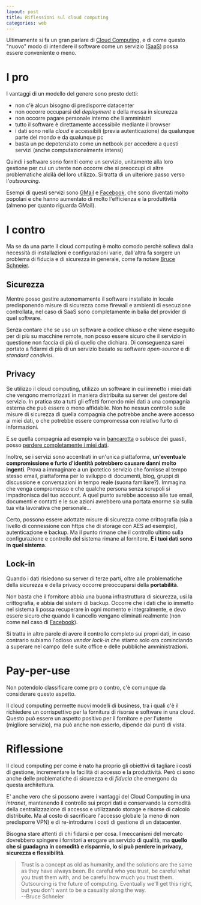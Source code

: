 ```yaml
---
layout: post
title: Riflessioni sul cloud computing
categories: web
---
```


Ultimamente si fa un gran parlare di [Cloud Computing][1], e di come questo
"nuovo" modo di intendere il software come un servizio ([SaaS][2]) possa essere
conveniente o meno.

[1]: https://it.wikipedia.org/wiki/Cloud_computing "Cloud Computing secondo wp"
[2]: https://en.wikipedia.org/wiki/Software_as_a_Service "Software As A Service"

I pro
=====

I vantaggi di un modello del genere sono presto detti: 

- non c'è alcun bisogno di predisporre datacenter
- non occorre occuparsi del *deployment* e della messa in sicurezza
- non occorre pagare personale interno che li amministri
- tutto il software è direttamente accessibile mediante il browser
- i dati sono nella *cloud* e accessibili (previa autenticazione) da qualunque
parte del mondo e da qualunque pc
- basta un pc depotenziato come un netbook per accedere a questi servizi (anche
computazionalmente intensi)

Quindi i software sono forniti come un servizio, unitamente alla loro gestione
per cui un utente non occorre che si preoccupi di altre problematiche aldilà
del loro utilizzo. Si tratta di un ulteriore passo verso l'*outsourcing*.

Esempi di questi servizi sono [GMail][3] e [Facebook][4], che sono diventati
molto popolari e che hanno aumentato di molto l'efficienza e la produttività
(almeno per quanto riguarda GMail).

[3]: https://www.gmail.com "GMail"
[4]: https://www.facebook.com "Facebook"

I contro
========

Ma se da una parte il cloud computing è molto comodo perchè solleva dalla
necessità di installazioni e configurazioni varie, dall'altra fa sorgere un
problema di fiducia e di sicurezza in generale, come fa notare
[Bruce Schneier][5].

[5]: https://www.schneier.com/blog/archives/2009/06/cloud_computing.html "Articolo di Bruce Schneier sul Cloud Computing"

Sicurezza
---------

Mentre posso gestire autonomamente il software installato in locale
predisponendo misure di sicurezza come firewall e ambienti di esecuzione
controllata, nel caso di SaaS sono completamente in balia del provider di quel
software.

Senza contare che se uso un software a codice chiuso e che viene eseguito per
di più su macchine remote, non posso essere sicuro che il servizio in questione
non faccia di più di quello che dichiara. Di conseguenza sarei portato a
fidarmi di più di un servizio basato su software *open-source* e di *standard condivisi*.

Privacy
-------

Se utilizzo il cloud computing, utilizzo un software in cui immetto i miei dati
che vengono memorizzati in maniera distribuita su server del gestore del
servizio. In pratica sto a tutti gli effetti fornendo miei dati a una compagnia
esterna che può essere o meno affidabile. Non ho nessun controllo sulle misure
di sicurezza di quella compagnia che potrebbe anche avere accesso ai miei
dati, o che potrebbe essere compromessa con relativo furto di informazioni.

E se quella compagnia ad esempio va in [bancarotta][6] o subisce dei guasti, posso [perdere
completamente i miei dati][7]. 

[6]: https://www.eweekeurope.co.uk/news/cloud-computing-forerunner-facing-bankruptcy-772 "Articolo di eweekeurope"
[7]: https://www.techcrunch.com/2009/01/03/journalspace-drama-all-data-lost-without-backup-company-deadpooled/ "Articolo su TechCrunch"

Inoltre, se i servizi sono accentrati in un'unica piattaforma, **un'eventuale
compromissione e furto d'identità potrebbero causare danni molto ingenti**. Prova
a immaginare a un ipotetico servizio che fornisse al tempo stesso email,
piattaforma per lo sviluppo di documenti, blog, gruppi di discussione e
conversazioni in tempo reale (suona familiare?). Immagina che venga
compromesso e che qualche persona senza scrupoli si impadronisca del tuo account. A
quel punto avrebbe accesso alle tue email, documenti e contatti e le sue azioni
avrebbero una portata enorme sia sulla tua vita lavorativa che personale...

Certo, possono essere adottate misure di sicurezza come crittografia (sia a
livello di connessione con https che di storage con AES ad esempio),
autenticazione e backup. Ma il punto rimane che il controllo ultimo sulla
configurazione e controllo del sistema rimane al fornitore. **E i tuoi dati sono
in quel sistema**.

Lock-in
-------

Quando i dati risiedono su server di terze parti, oltre alle problematiche
della sicurezza e della privacy occorre preoccuparsi della **portabilità**.

Non basta che il fornitore abbia una buona infrastruttura di sicurezza, usi la
crittografia, e abbia dei sistemi di backup. Occorre che i dati che io immetto
nel sistema li possa recuperare in ogni momento e integralmente, e devo essere
sicuro che quando li cancello vengano eliminati realmente (non come nel caso di
[Facebook][8]).

[8]: https://punto-informatico.it/2602790/PI/Commenti/niente-privacy-benvenuti-facebook.aspx "La finta cancellazione di Facebook"

Si tratta in altre parole di avere il controllo completo sui propri dati, in
caso contrario subiamo l'odioso *vendor lock-in* che stiamo solo ora
cominciando a superare nel campo delle suite office e delle pubbliche
amministrazioni.

Pay-per-use
===========

Non potendolo classificare come pro o contro, c'è comunque da considerare questo
aspetto.

Il cloud computing permette nuovi modelli di business, tra i quali c'è il
richiedere un corrispettivo per la fornitura di risorse e software in una
cloud. Questo può essere un aspetto positivo per il fornitore e per l'utente
(migliore servizio), ma può anche non esserlo, dipende dai punti di vista.

Riflessione
===========

Il cloud computing per come è nato ha proprio gli obiettivi di tagliare i costi
di gestione, incrementare la facilità di accesso e la produttività. Però ci sono
anche delle problematiche di sicurezza e di *fiducia* che emergono da questa
architettura. 

E' anche vero che si possono avere i vantaggi del Cloud Computing in una
*intranet*, mantenendo il controllo sui propri dati e conservando la comodità
della centralizzazione di accesso e utilizzando storage e risorse di calcolo distribuite. 
Ma al costo di sacrificare l'accesso globale (a meno di non predisporre VPN) e di
re-introdurre i costi di gestione di un datacenter. 

Bisogna stare attenti di chi fidarsi e per cosa. I meccanismi del mercato
dovrebbero spingere i fornitori a erogare un servizio di qualità, ma **quello che
si guadagna in comodità e risparmio, lo si può perdere in privacy,
sicurezza e flessibilità**.

> Trust is a concept as old as humanity, and the solutions are the same as they
> have always been. Be careful who you trust, be careful what you trust them
> with, and be careful how much you trust them. Outsourcing is the future of
> computing. Eventually we'll get this right, but you don't want to be a
> casualty along the way.<br/>
> --Bruce Schneier